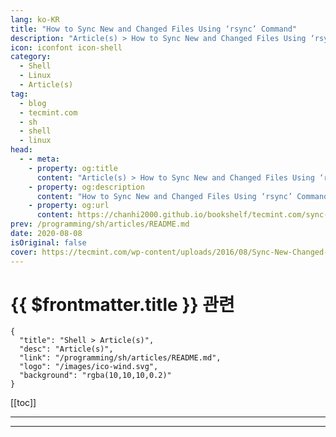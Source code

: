 ```yaml
---
lang: ko-KR
title: "How to Sync New and Changed Files Using ‘rsync’ Command"
description: "Article(s) > How to Sync New and Changed Files Using ‘rsync’ Command"
icon: iconfont icon-shell
category: 
  - Shell
  - Linux
  - Article(s)
tag: 
  - blog
  - tecmint.com
  - sh
  - shell
  - linux
head:
  - - meta:
    - property: og:title
      content: "Article(s) > How to Sync New and Changed Files Using ‘rsync’ Command"
    - property: og:description
      content: "How to Sync New and Changed Files Using ‘rsync’ Command"
    - property: og:url
      content: https://chanhi2000.github.io/bookshelf/tecmint.com/sync-new-changed-modified-files-rsync-linux.html
prev: /programming/sh/articles/README.md
date: 2020-08-08
isOriginal: false
cover: https://tecmint.com/wp-content/uploads/2016/08/Sync-New-Changed-Files-Rsync.png
---
```


# {{ $frontmatter.title }} 관련

```component VPCard
{
  "title": "Shell > Article(s)",
  "desc": "Article(s)",
  "link": "/programming/sh/articles/README.md",
  "logo": "/images/ico-wind.svg",
  "background": "rgba(10,10,10,0.2)"
}
```

[[toc]]

---

<SiteInfo
  name="How to Sync New and Changed Files Using ‘rsync’ Command"
  desc="In this article, we shall examine how rsync can help us only sync new or changed files or directory content while making backups and beyond in Linux."
  url="https://tecmint.com/sync-new-changed-modified-files-rsync-linux"
  logo="https://tecmint.com/wp-content/uploads/2020/07/favicon.ico"
  preview="https://tecmint.com/wp-content/uploads/2016/08/Sync-New-Changed-Files-Rsync.png"/>

<!-- TODO: 작성 -->

---

<TagLinks />